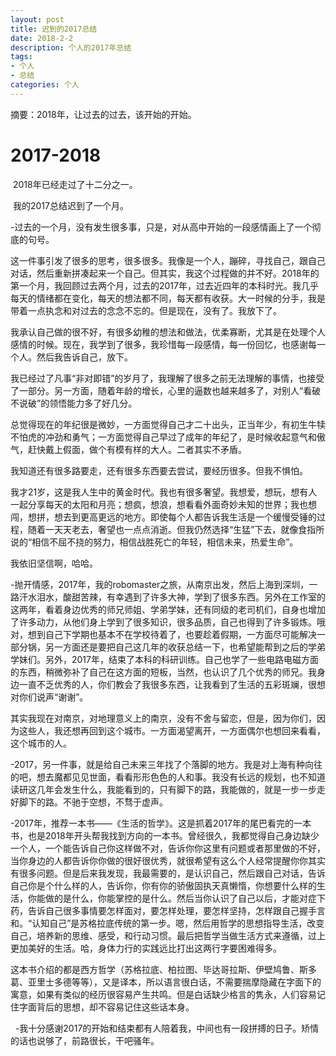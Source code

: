 ```yaml
---
layout: post
title: 迟到的2017总结
date: 2018-2-2
description: 个人的2017年总结
tags: 
- 个人
- 总结
categories: 个人
---
```

摘要：2018年，让过去的过去，该开始的开始。

# 2017-2018

  2018年已经走过了十二分之一。
   
  我的2017总结迟到了一个月。
   
  -过去的一个月，没有发生很多事，只是，对从高中开始的一段感情画上了一个彻底的句号。
   
  这一件事引发了很多的思考，很多很多。我像是一个人，蹦碎，寻找自己，跟自己对话，然后重新拼凑起来一个自己。但其实，我这个过程做的并不好。2018年的第一个月，我回顾过去两个月，过去的2017年，过去近四年的本科时光。我几乎每天的情绪都在变化，每天的想法都不同，每天都有收获。大一时候的分手，我是带着一点执念和对过去的念念不忘的。但是现在，没有了。我放下了。
   
   我承认自己做的很不好，有很多幼稚的想法和做法，优柔寡断，尤其是在处理个人感情的时候。现在，我学到了很多，我珍惜每一段感情，每一份回忆，也感谢每一个人。然后我告诉自己，放下。
   
   我已经过了凡事“非对即错”的岁月了，我理解了很多之前无法理解的事情，也接受了一部分。另一方面，随着年龄的增长，心里的逼数也越来越多了，对别人“看破不说破”的领悟能力多了好几分。
   
   总觉得现在的年纪很是微妙，一方面觉得自己才二十出头，正当年少，有初生牛犊不怕虎的冲劲和勇气；一方面觉得自己早过了成年的年纪了，是时候收起意气和傲气，赶快戴上假面，做个有模有样的大人。二者其实不矛盾。
   
   我知道还有很多路要走，还有很多东西要去尝试，要经历很多。但我不惧怕。
   
   我才21岁，这是我人生中的黄金时代。我也有很多奢望。我想爱，想玩，想有人一起分享每天的太阳和月亮；想疯，想浪，想看看外面奇妙未知的世界；我也想闯，想拼，想去到更高更远的地方。即使每个人都告诉我生活是一个缓慢受锤的过程，随着一天天老去，奢望也一点点消逝。但我仍然选择“生猛”下去，就像食指所说的“相信不屈不挠的努力，相信战胜死亡的年轻，相信未来，热爱生命”。
   
   我依旧坚信啊，哈哈。
   
   -抛开情感，2017年，我的robomaster之旅，从南京出发，然后上海到深圳，一路汗水泪水，酸甜苦辣，有幸遇到了许多大神，学到了很多东西。另外在工作室的这两年，看着身边优秀的师兄师姐、学弟学妹，还有同级的老司机们，自身也增加了许多动力，从他们身上学到了很多知识，很多品质，自己也得到了许多锻炼。哦对，想到自己下学期也基本不在学校待着了，也要趁着假期，一方面尽可能解决一部分锅，另一方面还是要把自己这几年的收获总结一下，也希望能帮到之后的学弟学妹们。另外，2017年，结束了本科的科研训练。自己也学了一些电路电磁方面的东西，稍微弥补了自己在这方面的短板，当然，也认识了几个优秀的师兄。我身边一直不乏优秀的人，你们教会了我很多东西，让我看到了生活的五彩斑斓，很想对你们说声“谢谢”。
   
   其实我现在对南京，对地理意义上的南京，没有不舍与留恋，但是，因为你们，因为这些人，我还想再回到这个城市。一方面渴望离开，一方面偶尔也想回来看看，这个城市的人。
   
   -2017，另一件事，就是给自己未来三年找了个落脚的地方。我是对上海有种向往的吧，想去魔都见见世面，看看形形色色的人和事。我没有长远的规划，也不知道读研这几年会发生什么，我能看到的，只有脚下的路，我能做的，就是一步一步走好脚下的路。不驰于空想，不骛于虚声。
   
   -2017年，推荐一本书——《生活的哲学》。这是抓着2017年的尾巴看完的一本书，也是2018年开头帮我找到方向的一本书。曾经很久，我都觉得自己身边缺少一个人，一个能告诉自己你这样做不对，告诉你你这里有问题或者那里做的不好，当你身边的人都告诉你你做的很好很优秀，就很希望有这么个人经常提醒你你其实有很多问题。但是后来我发现，我最需要的，是认识自己，然后跟自己对话，告诉自己你是个什么样的人，告诉你，你有你的骄傲固执天真懒惰，你想要什么样的生活，你能做的是什么，你能掌控的是什么。然后当你认识了自己以后，才能对症下药，告诉自己很多事情要怎样面对，要怎样处理，要怎样坚持，怎样跟自己握手言和。“认知自己”是苏格拉底传统的第一步。嗯，然后用哲学的思想指导生活，改变自己，培养新的思维、感受，和行动习惯。最后把哲学当做生活方式来遵循，过上更加美好的生活。哈，身体力行的实践远比打出这两行字要困难得多。
   
   这本书介绍的都是西方哲学（苏格拉底、柏拉图、毕达哥拉斯、伊壁鸠鲁、斯多葛、亚里士多德等等），又是译本，所以语言很白话，不需要揣摩隐藏在字面下的寓意，如果有类似的经历很容易产生共鸣。但是白话缺少格言的隽永，人们容易记住字面背后的思想，却不容易记住这些话本身。
   
   -我十分感谢2017的开始和结束都有人陪着我，中间也有一段拼搏的日子。矫情的话也说够了，前路很长，干吧骚年。
